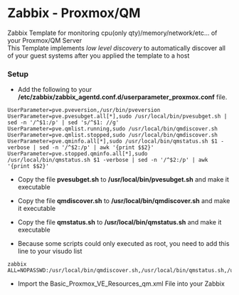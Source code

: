 Zabbix - Proxmox/QM
==============

Zabbix Template for monitoring cpu(only qty)/memory/network/etc... of your Proxmox/QM Server  
This Template implements *low level discovery* to automatically discover all of your guest systems after you applied the template to a host


### Setup 

* Add the following to your **/etc/zabbix/zabbix_agentd.conf.d/userparameter_proxmox.conf** file.

```
UserParameter=pve.pveversion,/usr/bin/pveversion
UserParameter=pve.pvesubget.all[*],sudo /usr/local/bin/pvesubget.sh | sed -n '/^$1:/p' | sed 's/^$1: //g'
UserParameter=pve.qmlist.running,sudo /usr/local/bin/qmdiscover.sh
UserParameter=pve.qmlist.stopped,sudo /usr/local/bin/qmdiscover.sh
UserParameter=pve.qminfo.all[*],sudo /usr/local/bin/qmstatus.sh $1 -verbose | sed -n '/^$2:/p' | awk '{print $$2}'
UserParameter=pve.stopped.qminfo.all[*],sudo /usr/local/bin/qmstatus.sh $1 -verbose | sed -n '/^$2:/p' | awk '{print $$2}'
```
* Copy the file **pvesubget.sh**  to **/usr/local/bin/pvesubget.sh**  and make it executable
* Copy the file **qmdiscover.sh** to **/usr/local/bin/qmdiscover.sh** and make it executable
* Copy the file **qmstatus.sh**   to **/usr/local/bin/qmstatus.sh**   and make it executable

* Because some scripts could only executed as root, you need to add this line to your visudo list

```
zabbix ALL=NOPASSWD:/usr/local/bin/qmdiscover.sh,/usr/local/bin/qmstatus.sh,/usr/local/bin/pvesubget.sh
```

* Import the Basic_Proxmox_VE_Resources_qm.xml File into your Zabbix
